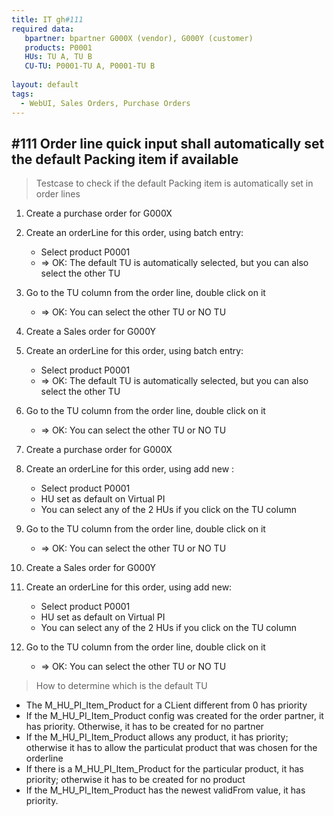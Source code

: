 ```yaml
---
title: IT gh#111
required data:
   bpartner: bpartner G000X (vendor), G000Y (customer)
   products: P0001
   HUs: TU A, TU B
   CU-TU: P0001-TU A, P0001-TU B
 
layout: default
tags:
  - WebUI, Sales Orders, Purchase Orders
---
```

## #111 Order line quick input shall automatically set the default Packing item if available

> Testcase to check if the default Packing item is automatically set in order lines


1. Create a purchase order for G000X

2. Create an orderLine for this order, using batch entry:
    * Select product P0001
    * => OK: The default TU is automatically selected, but you can also select the other TU
    
3. Go to the TU column from the order line, double click on it
    * => OK: You can select the other TU or NO TU
    
4. Create a Sales order for G000Y

5. Create an orderLine for this order, using batch entry:
    * Select product P0001
    * => OK: The default TU is automatically selected, but you can also select the other TU
    
6. Go to the TU column from the order line, double click on it
    * => OK: You can select the other TU or NO TU
    
7. Create a purchase order for G000X

8. Create an orderLine for this order, using add new :
    * Select product P0001
    * HU set as default on Virtual PI
    * You can select any of the 2 HUs if you click on the TU column
    
9. Go to the TU column from the order line, double click on it
    * => OK: You can select the other TU or NO TU

10. Create a Sales order for G000Y

11. Create an orderLine for this order, using add new:
    * Select product P0001
    * HU set as default on Virtual PI
    * You can select any of the 2 HUs if you click on the TU column
    
12. Go to the TU column from the order line, double click on it
    * => OK: You can select the other TU or NO TU
    
    
    
> How to determine which is the default TU
* The M_HU_PI_Item_Product for a CLient different from 0 has priority
* If the M_HU_PI_Item_Product config was created for the order partner, it has priority. Otherwise, it has to be created for no partner
* If the M_HU_PI_Item_Product allows any product, it has priority; otherwise it has to allow the particulat product that was chosen for the orderline
* If there is a M_HU_PI_Item_Product for the particular product, it has priority; otherwise it has to be created for no product
* If the M_HU_PI_Item_Product has the newest validFrom value, it has priority.
